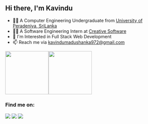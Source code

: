 ## Hi there, I'm Kavindu 


- 👨‍🎓 A Computer Engineering Undergraduate from [University of Peradeniya, SriLanka](https://www.pdn.ac.lk)
- 👨‍💻 A Software Engineering Intern at [Creative Software](https://www.creativesoftware.com)
- 🌱 I'm Interested in Full Stack Web Development
- 📫 Reach me via [kavindumadushanka972@gmail.com](mailto:kavindumadushanka972@gmail.com)


<img height="137px" src="https://github-readme-stats.vercel.app/api?username=kavindumadushanka972&hide_title=true&hide_border=true&show_icons=true&include_all_commits=true&count_private=true&line_height=21&theme=dark" /><img height="137px" src="https://github-readme-stats.vercel.app/api/top-langs/?username=kavindumadushanka972&hide_title=true&hide_border=true&layout=compact&langs_count=6&theme=dark" />

<h3 align = "justify">Find me on:</h3>

<a href = "https://www.linkedin.com/in/kavindu-madushanka" target="_blank"><span style = "vertical-align:middle"><img src="https://img.icons8.com/color/48/000000/linkedin.png"/></a>
<a href = "https://www.facebook.com/kavindu.madushanka.75/" target="_blank"><span style = "vertical-align:middle">
<img src="https://img.icons8.com/color/48/000000/facebook-new.png"/></a>
<a href = "https://www.instagram.com/i.am.kavindu/" target="_blank"><span style = "vertical-align:middle">
<img src="https://img.icons8.com/color/48/000000/instagram-new.png"/></a>


